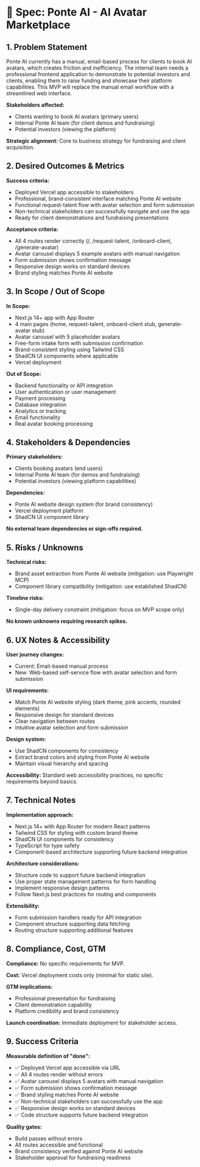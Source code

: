 # 🧾 Spec: Ponte AI - AI Avatar Marketplace

## 1. Problem Statement
Ponte AI currently has a manual, email-based process for clients to book AI avatars, which creates friction and inefficiency. The internal team needs a professional frontend application to demonstrate to potential investors and clients, enabling them to raise funding and showcase their platform capabilities. This MVP will replace the manual email workflow with a streamlined web interface.

**Stakeholders affected:**
- Clients wanting to book AI avatars (primary users)
- Internal Ponte AI team (for client demos and fundraising)
- Potential investors (viewing the platform)

**Strategic alignment:** Core to business strategy for fundraising and client acquisition.

## 2. Desired Outcomes & Metrics
**Success criteria:**
- Deployed Vercel app accessible to stakeholders
- Professional, brand-consistent interface matching Ponte AI website
- Functional request-talent flow with avatar selection and form submission
- Non-technical stakeholders can successfully navigate and use the app
- Ready for client demonstrations and fundraising presentations

**Acceptance criteria:**
- All 4 routes render correctly (/, /request-talent, /onboard-client, /generate-avatar)
- Avatar carousel displays 5 example avatars with manual navigation
- Form submission shows confirmation message
- Responsive design works on standard devices
- Brand styling matches Ponte AI website

## 3. In Scope / Out of Scope
**In Scope:**
- Next.js 14+ app with App Router
- 4 main pages (home, request-talent, onboard-client stub, generate-avatar stub)
- Avatar carousel with 5 placeholder avatars
- Free-form intake form with submission confirmation
- Brand-consistent styling using Tailwind CSS
- ShadCN UI components where applicable
- Vercel deployment

**Out of Scope:**
- Backend functionality or API integration
- User authentication or user management
- Payment processing
- Database integration
- Analytics or tracking
- Email functionality
- Real avatar booking processing

## 4. Stakeholders & Dependencies
**Primary stakeholders:**
- Clients booking avatars (end users)
- Internal Ponte AI team (for demos and fundraising)
- Potential investors (viewing platform capabilities)

**Dependencies:**
- Ponte AI website design system (for brand consistency)
- Vercel deployment platform
- ShadCN UI component library

**No external team dependencies or sign-offs required.**

## 5. Risks / Unknowns
**Technical risks:**
- Brand asset extraction from Ponte AI website (mitigation: use Playwright MCP)
- Component library compatibility (mitigation: use established ShadCN)

**Timeline risks:**
- Single-day delivery constraint (mitigation: focus on MVP scope only)

**No known unknowns requiring research spikes.**

## 6. UX Notes & Accessibility
**User journey changes:**
- Current: Email-based manual process
- New: Web-based self-service flow with avatar selection and form submission

**UI requirements:**
- Match Ponte AI website styling (dark theme, pink accents, rounded elements)
- Responsive design for standard devices
- Clear navigation between routes
- Intuitive avatar selection and form submission

**Design system:**
- Use ShadCN components for consistency
- Extract brand colors and styling from Ponte AI website
- Maintain visual hierarchy and spacing

**Accessibility:** Standard web accessibility practices, no specific requirements beyond basics.

## 7. Technical Notes
**Implementation approach:**
- Next.js 14+ with App Router for modern React patterns
- Tailwind CSS for styling with custom brand theme
- ShadCN UI components for consistency
- TypeScript for type safety
- Component-based architecture supporting future backend integration

**Architecture considerations:**
- Structure code to support future backend integration
- Use proper state management patterns for form handling
- Implement responsive design patterns
- Follow Next.js best practices for routing and components

**Extensibility:**
- Form submission handlers ready for API integration
- Component structure supporting data fetching
- Routing structure supporting additional features

## 8. Compliance, Cost, GTM
**Compliance:** No specific requirements for MVP.

**Cost:** Vercel deployment costs only (minimal for static site).

**GTM implications:**
- Professional presentation for fundraising
- Client demonstration capability
- Platform credibility and brand consistency

**Launch coordination:** Immediate deployment for stakeholder access.

## 9. Success Criteria
**Measurable definition of "done":**
- ✅ Deployed Vercel app accessible via URL
- ✅ All 4 routes render without errors
- ✅ Avatar carousel displays 5 avatars with manual navigation
- ✅ Form submission shows confirmation message
- ✅ Brand styling matches Ponte AI website
- ✅ Non-technical stakeholders can successfully use the app
- ✅ Responsive design works on standard devices
- ✅ Code structure supports future backend integration

**Quality gates:**
- Build passes without errors
- All routes accessible and functional
- Brand consistency verified against Ponte AI website
- Stakeholder approval for fundraising readiness 